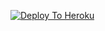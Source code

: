 [![Deploy To Heroku](https://www.herokucdn.com/deploy/button.svg)](https://heroku.com/deploy?template=https://github.com/samurai-maker/neeeewfilta)
